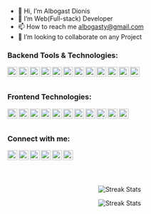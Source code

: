 - 👋 Hi, I’m Albogast Dionis
- 👀 I’m Web(Full-stack) Developer
- 📫 How to reach me albogasty@gmail.com
- 💞️ I’m looking to collaborate on any Project


### Backend Tools & Technologies:

[<img align="left" alt="Albogast | Twitter" width="22px" src="https://cdn.jsdelivr.net/npm/simple-icons@v3/icons/php.svg" />](https://php.net/)
[<img align="left" alt="Albogast | LinkedIn" width="22px" src="https://cdn.jsdelivr.net/npm/simple-icons@v3/icons/laravel.svg" />](https://laravel.com/)
[<img align="left" alt="Albogast | Instagram" width="22px" src="https://cdn.jsdelivr.net/npm/simple-icons@v3/icons/django.svg" />](https://djangoproject.com/)
[<img align="left" alt="Albogast | WhatSapp" width="22px" src="https://cdn.jsdelivr.net/npm/simple-icons@v3/icons/python.svg" />](https://wa.me/255744158016?text=I'm%20Interested%20in%20your%20Code%20from%20Github)
[<img align="left" alt="Albogast | Twitter" width="22px" src="https://cdn.jsdelivr.net/npm/simple-icons@v3/icons/node-dot-js.svg" />](https://node.com/)
[<img align="left" alt="Albogast | Twitter" width="22px" src="https://cdn.jsdelivr.net/npm/simple-icons@v3/icons/mysql.svg" />](https://mysql.com/)
[<img align="left" alt="Albogast | LinkedIn" width="22px" src="https://cdn.jsdelivr.net/npm/simple-icons@v3/icons/postgresql.svg" />](https://postgresql.com/)
[<img align="left" alt="Albogast | Instagram" width="22px" src="https://cdn.jsdelivr.net/npm/simple-icons@v3/icons/github.svg" />](https://github.com/)
[<img align="left" alt="Albogast | Instagram" width="22px" src="https://cdn.jsdelivr.net/npm/simple-icons@v3/icons/apache.svg" />](https://apache.com/)
[<img align="left" alt="Albogast | Instagram" width="22px" src="https://cdn.jsdelivr.net/npm/simple-icons@v3/icons/nginx.svg" />](https://nginx.com/)
[<img align="left" alt="Albogast | Instagram" width="22px" src="https://cdn.jsdelivr.net/npm/simple-icons@v3/icons/linux.svg" />](https://shulesoft.com/)
[<img align="left" alt="Albogast | WhatSapp" width="22px" src="https://cdn.jsdelivr.net/npm/simple-icons@v3/icons/postman.svg" />](https://wa.me/255744158016?text=I'm%20Interested%20in%20your%20Code%20from%20Github)
<br />
<br />


### Frontend Technologies:

[<img align="left" alt="Albogast | Twitter" width="22px" src="https://cdn.jsdelivr.net/npm/simple-icons@v3/icons/html5.svg" />](https://html.com/albolink)
[<img align="left" alt="Albogast | Twitter" width="22px" src="https://cdn.jsdelivr.net/npm/simple-icons@v3/icons/vue-dot-js.svg" />](https://vue.com/albolink)
[<img align="left" alt="Albogast | Instagram" width="22px" src="https://cdn.jsdelivr.net/npm/simple-icons@v3/icons/tailwindcss.svg" />](https://tailwindcss.com/)
[<img align="left" alt="Albogast | WhatSapp" width="22px" src="https://cdn.jsdelivr.net/npm/simple-icons@v3/icons/angular.svg" />](https://wa.me/255744158016?text=I'm%20Interested%20in%20your%20Code%20from%20Github)
[<img align="left" alt="Albogast | Twitter" width="22px" src="https://cdn.jsdelivr.net/npm/simple-icons@v3/icons/sass.svg" />](https://sass-lang.com/)
[<img align="left" alt="Albogast | Twitter" width="22px" src="https://cdn.jsdelivr.net/npm/simple-icons@v3/icons/javascript.svg" />](https://javascript.com)
[<img align="left" alt="Albogast | Twitter" width="22px" src="https://cdn.jsdelivr.net/npm/simple-icons@v3/icons/jquery.svg" />](https://jquery.com/albolink)
[<img align="left" alt="Albogast | LinkedIn" width="22px" src="https://cdn.jsdelivr.net/npm/simple-icons@v3/icons/json.svg" />](https://jquery.com/in/)
[<img align="left" alt="Albogast | Instagram" width="22px" src="https://cdn.jsdelivr.net/npm/simple-icons@v3/icons/wordpress.svg" />](https://wordpress.com/)
[<img align="left" alt="Albogast | Instagram" width="22px" src="https://cdn.jsdelivr.net/npm/simple-icons@v3/icons/fastapi.svg" />](https://fastapi.com/)
[<img align="left" alt="Albogast | Instagram" width="22px" src="https://cdn.jsdelivr.net/npm/simple-icons@v3/icons/adobephotoshop.svg" />](https://adobe.com/)
<br />
<br />


### Connect with me:

[<img align="left" alt="Albogast | Twitter" width="22px" src="https://cdn.jsdelivr.net/npm/simple-icons@v3/icons/gmail.svg" />](mailto:albogasty@gmail.com)
[<img align="left" alt="Albogast | Twitter" width="22px" src="https://cdn.jsdelivr.net/npm/simple-icons@v3/icons/twitter.svg" />](https://twitter.com/albolink)
[<img align="left" alt="Albogast | LinkedIn" width="22px" src="https://cdn.jsdelivr.net/npm/simple-icons@v3/icons/linkedin.svg" />](https://tz.linkedin.com/in/albolink)
[<img align="left" alt="Albogast | Instagram" width="22px" src="https://cdn.jsdelivr.net/npm/simple-icons@v3/icons/maas.svg" />](https://shulesoft.com/)
[<img align="left" alt="Albogast | WhatSapp" width="22px" src="https://cdn.jsdelivr.net/npm/simple-icons@v3/icons/whatsapp.svg" />](https://wa.me/255744158016?text=I'm%20Interested%20in%20your%20Code%20from%20Github)
[<img align="left" alt="Albogast | WhatSapp" width="22px" src="https://cdn.jsdelivr.net/npm/simple-icons@v3/icons/skype.svg" />](https://join.skype.com/invite/DAetncDaMuEI)
<br />
<br />


&nbsp;

<!-- Talking about you -->
<p align="center">
         <img src="https://github-readme-stats.vercel.app/api?username=Alkiyogoma&theme=blue-green&include_all_commits=true&show_icons=true&count_private=true" alt="Streak Stats" />

</p>
<p align="center">
        <img src="https://github-readme-streak-stats.herokuapp.com/?user=Alkiyogoma&theme=dark" alt="Streak Stats" />
    </p>
 <!--   <p align="center">
        <img src="https://github-readme-stats.vercel.app/api/top-langs?username=Alkiyogoma&layout=compact&theme=dark&locale=en" alt="Techs used in projects" width="495px" />
    </p>-->

<!---
Alkiyogoma/Alkiyogoma is a ✨ special ✨ repository because its `README.md` (this file) appears on your GitHub profile.
You can click the Preview link to take a look at your changes.
- 💞️ I’m looking to collaborate on Open Source Projects (Education)

--->
